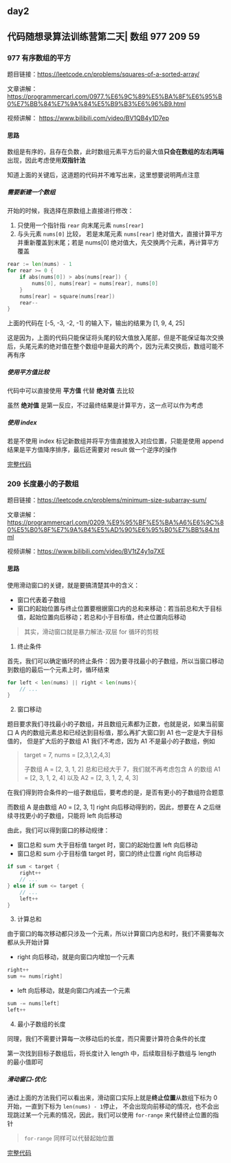 ## day2

## 代码随想录算法训练营第二天| 数组 977 209 59

### 977 有序数组的平方

题目链接：https://leetcode.cn/problems/squares-of-a-sorted-array/

文章讲解：https://programmercarl.com/0977.%E6%9C%89%E5%BA%8F%E6%95%B0%E7%BB%84%E7%9A%84%E5%B9%B3%E6%96%B9.html

视频讲解： https://www.bilibili.com/video/BV1QB4y1D7ep

#### 思路
数组是有序的，且存在负数，此时数组元素平方后的最大值**只会在数组的左右两端**出现，因此考虑使用**双指针法**

知道上面的关键后，这道题的代码并不难写出来，这里想要说明两点注意

##### 需要新建一个数组
开始的时候，我选择在原数组上直接进行修改：
1.  只使用一个指针指 `rear` 向末尾元素 `nums[rear]`
2.  与头元素 `nums[0]` 比较， 若是末尾元素 `nums[rear]` 绝对值大，直接计算平方并重新覆盖到末尾；若是 nums[0] 绝对值大，先交换两个元素，再计算平方覆盖
```go
rear := len(nums) - 1
for rear >= 0 {
    if abs(nums[0]) > abs(nums[rear]) {
        nums[0], nums[rear] = nums[rear], nums[0]    
    }
    nums[rear] = square(nums[rear])
    rear--
}
```
上面的代码在 [-5, -3, -2, -1] 的输入下，输出的结果为 [1, 9, 4, 25]

这是因为，上面的代码只能保证将头尾的较大值放入尾部，但是不能保证每次交换后，头尾元素的绝对值在整个数组中是最大的两个，因为元素交换后，数组可能不再有序

##### 使用平方值比较
代码中可以直接使用 **平方值** 代替 **绝对值** 去比较

虽然 **绝对值** 是第一反应，不过最终结果是计算平方，这一点可以作为考虑

##### 使用 index
若是不使用 index 标记新数组并将平方值直接放入对应位置，只能是使用 append 结果是平方值降序排序，最后还需要对 result 做一个逆序的操作

[完整代码](https://github.com/hd2yao/leetcode/tree/master/training/day2/0977_squares_of_a_sorted_array.go)

### 209 长度最小的子数组
题目链接：https://leetcode.cn/problems/minimum-size-subarray-sum/

文章讲解：https://programmercarl.com/0209.%E9%95%BF%E5%BA%A6%E6%9C%80%E5%B0%8F%E7%9A%84%E5%AD%90%E6%95%B0%E7%BB%84.html

视频讲解：https://www.bilibili.com/video/BV1tZ4y1q7XE

#### 思路
使用滑动窗口的关键，就是要搞清楚其中的含义：

- 窗口代表着子数组
- 窗口的起始位置与终止位置要根据窗口内的总和来移动：若当前总和大于目标值，起始位置向后移动；若总和小于目标值，终止位置向后移动

> 其实，滑动窗口就是暴力解法-双层 for 循环的剪枝

1. 终止条件

首先，我们可以确定循环的终止条件：因为要寻找最小的子数组，所以当窗口移动到数组的最后一个元素上时，循环结束
```go
for left < len(nums) || right < len(nums){
    // ...
}
```

2. 窗口移动

题目要求我们寻找最小的子数组，并且数组元素都为正数，也就是说，如果当前窗口 A 内的数组元素总和已经达到目标值，那么再扩大窗口到 A1 也一定是大于目标值的，
但是扩大后的子数组 A1 我们不考虑，因为 A1 不是最小的子数组，例如

> target = 7, nums = [2,3,1,2,4,3]
> 
> 子数组 A = [2, 3, 1, 2] 总和已经大于 7，我们就不再考虑包含 A 的数组 A1 = [2, 3, 1, 2, 4] 以及 A2 = [2, 3, 1, 2, 4, 3]

在我们得到符合条件的一组子数组后，要考虑的是，是否有更小的子数组符合题意

而数组 A 是由数组 A0 = [2, 3, 1] right 向后移动得到的，因此，想要在 A 之后继续寻找更小的子数组，只能将 left 向后移动

由此，我们可以得到窗口的移动规律：

- 窗口总和 sum 大于目标值 target 时，窗口的起始位置 left 向后移动
- 窗口总和 sum 小于目标值 target 时，窗口的终止位置 right 向后移动

```go
if sum < target {
    right++
    // ...
} else if sum <= target {
    // ...
    left++
}
```

3. 计算总和

由于窗口的每次移动都只涉及一个元素，所以计算窗口内总和时，我们不需要每次都从头开始计算

- right 向后移动，就是向窗口内增加一个元素
```go
right++
sum += nums[right]
```
- left 向后移动，就是向窗口内减去一个元素
```go
sum -= nums[left]
left++
```

4. 最小子数组的长度

同理，我们不需要计算每一次移动后的长度，而只需要计算符合条件的长度

第一次找到目标子数组后，将长度计入 length 中，后续取目标子数组与 length 的最小值即可

##### 滑动窗口-优化
通过上面的方法我们可以看出来，滑动窗口实际上就是**终止位置**从数组下标为 0 开始，一直到下标为 `len(nums) - 1`停止，
不会出现向前移动的情况，也不会出现跳过某一个元素的情况，因此，我们可以使用 `for-range` 来代替终止位置的指针
>  `for-range` 同样可以代替起始位置

[完整代码](https://github.com/hd2yao/leetcode/tree/master/training/day2/0209_minimum_size_subarray_sum.go)